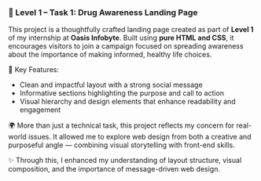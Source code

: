 ### 🧠 Level 1 – Task 1: Drug Awareness Landing Page

This project is a thoughtfully crafted landing page created as part of **Level 1** of my internship at **Oasis Infobyte**. Built using **pure HTML and CSS**, it encourages visitors to join a campaign focused on spreading awareness about the importance of making informed, healthy life choices.

🧾 Key Features:
- Clean and impactful layout with a strong social message  
- Informative sections highlighting the purpose and call to action  
- Visual hierarchy and design elements that enhance readability and engagement  

🌍 More than just a technical task, this project reflects my concern for real-world issues. It allowed me to explore web design from both a creative and purposeful angle — combining visual storytelling with front-end skills.

✨ Through this, I enhanced my understanding of layout structure, visual composition, and the importance of message-driven web design.
